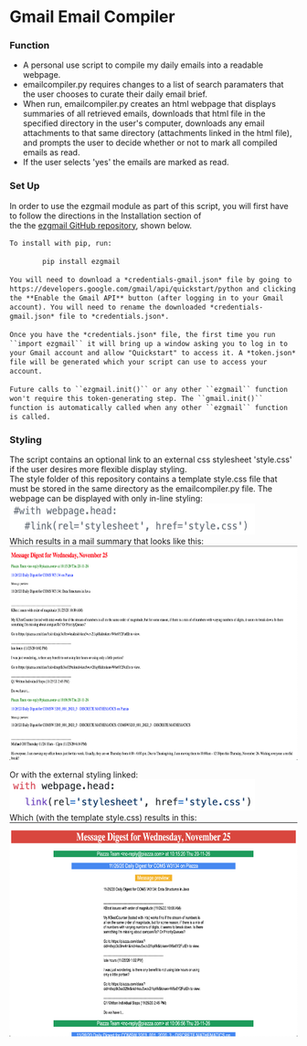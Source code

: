 # Gmail Email Compiler
### Function
<ul>
<li>A personal use script to compile my daily emails into a readable webpage.  </li>
<li>emailcompiler.py requires changes to a list of search paramaters that the user chooses to curate their daily email brief.  </li>
<li>When run, emailcompiler.py creates an html webpage that displays summaries of all retrieved emails, downloads that html file in the specified directory in the user's computer, downloads any email attachments to that same directory (attachments linked in the html file), and prompts the user to decide whether or not to mark all compiled emails as read.</li>
<li>If the user selects 'yes' the emails are marked as read.</li>
</ul>  

### Set Up
In order to use the ezgmail module as part of this script, you will first have to follow the directions in the Installation section of  
the the [ezgmail GitHub repository](https://github.com/asweigart/ezgmail), shown below.

	To install with pip, run:

    		pip install ezgmail

	You will need to download a *credentials-gmail.json* file by going to https://developers.google.com/gmail/api/quickstart/python and clicking the **Enable the Gmail API** button (after logging in to your Gmail account). You will need to rename the downloaded *credentials-gmail.json* file to *credentials.json*.

	Once you have the *credentials.json* file, the first time you run ``import ezgmail`` it will bring up a window asking you to log in to your Gmail account and allow "Quickstart" to access it. A *token.json* file will be generated which your script can use to access your account.

	Future calls to ``ezgmail.init()`` or any other ``ezgmail`` function won't require this token-generating step. The ``gmail.init()`` function is automatically called when any other ``ezgmail`` function is called.
	
### Styling
The script contains an optional link to an external css stylesheet 'style.css' if the user desires more flexible display styling.  
The style folder of this repository contains a template style.css file that must be stored in the same directory as the emailcompiler.py file.
The webpage can be displayed with only in-line styling:  
<img src="images/internalstyling.jpg" width="430" height="55" />  
Which results in a mail summary that looks like this:  
<img src="images/webpagenostyling.jpg" width="650" height="375" />   

Or with the external styling linked:  
<img src="images/externalstyling.jpg" width="430" height="55" />   
Which (with the template style.css) results in this:  
<img src="images/webpagewithstyling.jpg" alt="WithStyling"
	title="Withstyling" width="650" height="375" />  
